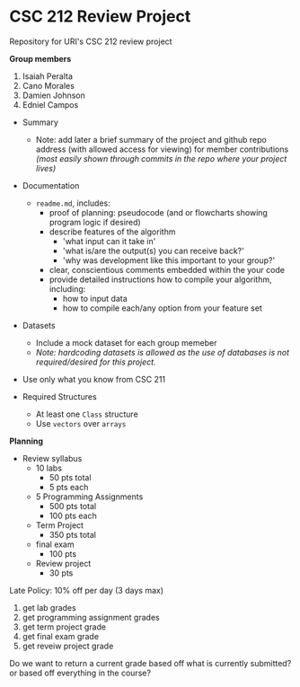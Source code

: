 # CSC 212 Review Project
Repository for URI's CSC 212 review project

**Group members**
1. Isaiah Peralta
2. Cano Morales
3. Damien Johnson
4. Edniel Campos

- Summary
  - Note: add later a brief summary of the project and github repo address (with allowed access for viewing) for member contributions _(most easily shown through commits in the repo where your project lives)_
  
- Documentation  
  - `readme.md`, includes:
    - proof of planning: pseudocode (and or flowcharts showing program logic if desired)
    - describe features of the algorithm
      - 'what input can it take in'
      - 'what is/are the output(s) you can receive back?'
      - 'why was development like this important to your group?'
    - clear, conscientious comments embedded within the your code
    - provide detailed instructions how to compile your algorithm, including:
      - how to input data
      - how to compile each/any option from your feature set
- Datasets
  - Include a mock dataset for each group memeber
  - *Note: hardcoding datasets is allowed as the use of databases is not required/desired for this project.*
- Use only what you know from CSC 211
- Required Structures
  - At least one `Class` structure
  - Use `vectors` over `arrays`

**Planning** 
- Review syllabus
  - 10 labs
    - 50 pts total
    - 5 pts each
  - 5 Programming Assignments 
    - 500 pts total 
    - 100 pts each
  - Term Project 
      - 350 pts total
  - final exam 
    - 100 pts
  - Review project 
    - 30 pts

Late Policy: 
  10% off per day (3 days max)

1. get lab grades
2. get programming assignment grades
3. get term project grade
4. get final exam grade
5. get reveiw project grade

Do we want to return a current grade based off what is currently submitted?
or based off everything in the course?
